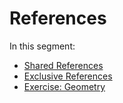 # References

In this segment:

* [Shared References](references/shared.md)
* [Exclusive References](references/exclusive.md)
* [Exercise: Geometry](references/exercise.md)
